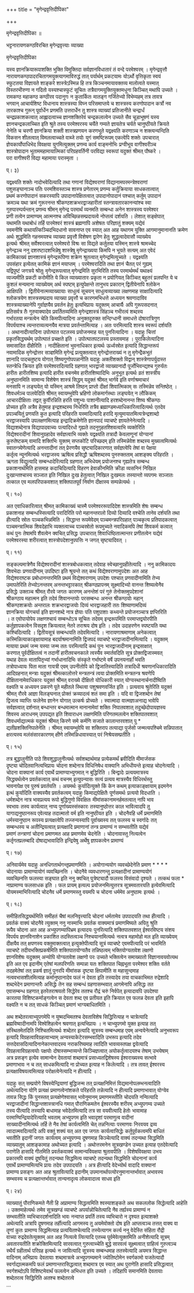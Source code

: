 +++
title = "मृगेन्द्रवृत्तिदीपिका"

+++
  
  
  
मृगेन्द्रवृत्तिदीपिका ॥   
  
भट्टनारायणकण्ठविरचित मृगेन्द्रवृत्त्याः व्याख्या   
  
मृगेन्द्रवृत्तिदीपिका   
  
यस्य ज्ञानक्रियारूपाशक्ति भुक्ति विमुक्तिदा सर्वज्ञानविधातारं तं वन्दे परमेश्वरम् । मृगेन्द्रवृत्तौ   
नारायणकण्ठपादरचितागमयुक्त्यागमाविरुद्धं तात् पर्यार्थम् प्रकटयामः योऽर्थो वृत्तिकृता स्वयं   
स्फुटतया विज्ञायते शाङ्करे शास्त्रेऽस्मिन्न हि तत्र किञ्चनमायावक्तव्य मालोत्वते यस्मात्   
विस्तरभीरुणा न गदितो यस्यश्चास्फुटं सूचितः तत्रैवागमयुक्तियुक्तमधुना किञ्चित् मथापि उच्यते ।   
रामकण्ठ महाकण्ठ कण्ठीरव पदानुगः न कुतार्कितः मातङ्ग गर्जितेभ्यो विभेम्यहम् तत्र तावत्र   
भगवान् आचार्यशिष्ट विधानाय शास्त्रस्या विघ्न परिसमाप्तये च शास्त्रस्य करणोपादान कर्त्रो नव   
तारकाश्च गुरून् पूर्वार्धेन प्रणमति उत्तरार्धेन तु शास्त्र व्याख्यां प्रतिजानीते चन्द्रार्धं   
चन्द्रप्रकाशकत्वात् आह्लादत्वाच्च ज्ञानशक्तिरेवं चन्द्रकलात्वेन उच्यते सैव चूडाभूषणं यस्य   
ज्ञानचन्द्रकलाच्चित इति श्रुते तस्य परमेश्वरस्य चर्येते गम्यते ज्ञायतेत्र चर्यते चानुष्ठीयते क्रियते   
नेनेति च चरणौ ज्ञानक्रिया शक्ती शास्त्रप्रणयन करणभूते यद्वक्ष्यति करणाञ्च न शक्त्यन्यन्दिति   
विकसन शीलत्वात् विमलत्वाच्चते वाब्जे तयोः युगं समष्टिरूपम् एकत्वेपि शक्तेः उपचारात्   
ज्ञेयकार्योपाधिभेद विवक्षया युगमित्युक्तम् प्रणम्य कार्य वाङ्मनोभिः प्रग्वीभूय वागीश्वरीञ्च   
शास्त्रोपादान भूताममहामायात्मिकां परिग्रहवर्तिनी परविद्या स्वरूपां यदुक्तं श्रीमत् पौष्करे ।   
परा वागीश्वरी विद्या महामाया परास्मृता ।   
  
प्। ३)   
  
यद्वक्ष्यति शक्तेः नादोभवेदित्यादि तथा गणानां विद्येश्वराणां विद्यानामपरमन्त्रेश्वराणां   
पशुसङ्घानाञ्च पतिः परमशिवस्तञ्च शास्त्र प्रणेतारम् प्रणम्य कर्तुक्रियाया साधकतात्वात्   
प्रथमं करणोपादानं सकरस्यापि उपादानापेक्षितत्वात् उपादानोपादानं पश्चात् कर्तुम् उपादानं   
क्रमञ्च यथा क्रमं गुरूरनन्त श्रीकण्ठशक्रभरद्वाजहारीतां स्तन्त्रावतारकानन्यांश्च स्वा   
गुरुपारम्पर्यन्तान् प्रणम्य श्रीमन् मृगेन्द्र परमार्थं व्यनमति सम्बन्धा अनेन शास्त्रस्य परमेश्वर   
प्रणी तत्वेन प्रामाण्यम् आत्मनश्च अविच्छिन्नसम्प्रदायत्वे नोप्तत्वं दर्शयति । लेशात् सङ्क्षेपात्   
यथामति यथाबोधं तर्हि पारमेश्वरं शास्त्रं ब्रह्मणापि अशेषतः परिज्ञातुं शक्यम् यद्येवं   
स्वमनीषि कथायत्किञ्चिदभिदधानो सावनाप्त एव स्यात् अत आह यथागम युक्ति आगमानुमानानति क्रमेण   
अर्थः शुद्धमिति गहनमयश्च व्याख्या प्रवृत्तौ विशेषण द्वारेण हेतुः शुद्धत्वादेवासौ व्याख्येय   
इत्यर्थः श्रीमत् सर्वेश्वरत्वात् परमेश्वरो विश्रः सा विद्यते कर्तुतया यस्मिन् शास्त्रे श्रामच्चेद   
मृगेन्द्रञ्च ननु दशरष्टादशभिन्नेषु शास्त्रेषु मृगेन्द्राख्यया किमपि न भूयते सत्यम् अत एवेदं   
कामिकाख्यं ज्ञानशास्त्रं मृगेन्द्ररूपिणा शक्रेण श्रुतत्वात् मृगेन्द्रमित्युच्यते । यद्वक्ष्यति   
उपसंहार इत्येतत् कामिकं ज्ञानं मयाप्तम् । परमेश्वरादिति तथा ज्ञानं चैतत् परं गुह्यम्   
यद्विपुष्टं जगत्रये श्रोतुः मृगेन्द्ररूपत्वात् मृगेन्द्रमिति सुरभिरिति तस्य परमार्थमर्थं यथाक्ष्यं   
व्यज्यमीति प्रकटी करोमीति ये किल व्याख्यातारः प्रकृता न प्रयोगियत् किञ्चित् बहुतरं प्रलपन्ति ये च   
कुशलं मन्यमाना व्याख्येयम् अर्थ स्पष्टम् इत्युपेक्षन्ते तानुभय प्रकारान् द्वितीयेनापि श्लोकेन   
आक्षिपति । द्वितीयेनात्मव्याख्यायाः साधुत्वं सूचयन् साधुत्वव्याख्या लक्षणमाह साक्षादित्यादि   
श्लोकत्रयेण शास्त्रसम्प्रदाय व्याख्या प्रवृत्तौ च कारणमभिधत्ते अध्ययन श्रवणादाविव   
शास्त्रव्याख्यानेपि गुर्वाज्ञयैव प्रवर्तन हेतुः इत्यभिप्रायः यदुक्तम् आचार्यैः अपि गुरूपसदनात्   
प्रतिसर्वत्र तैः गुरुवाक्यादेव प्रवर्तितव्यमिति मृगेन्द्रशास्त्रं सिंहञ्च गभीरत्वं शब्दस्य   
गर्भारतया मन्त्रत्वेन चेति किमपीत्यादिना अनुक्तदुरुक्त सन्दिग्धानी समाधत्ते दोषारात्रिगुण   
विपर्ययाश्च त्यन्तराव्यत्यनयैव मात्रया प्रवर्तन्तामित्याह । अतः परमित्यादि शास्त्र स्वरूपं दर्शयति   
। अथानादीत्यादिना उपोत्घात पटलस्य प्रयोजनमाह यत् पुनरित्यादिना । यदाहुः चित्तां   
प्रकृतसिद्ध्यर्थम् उपोत्घातं प्रचक्षते इति । उपोत्घातपटलस्य प्रस्तावमाह । पुराकिलेत्यादिना   
समासादित दीक्षैरिति । नादीक्षितानां भुवनाधिकार इत्यर्थः ऊर्ध्वस्रोत इत्यादि सिद्धान्तरूपं   
नवामादिक मृगेन्द्रोत्तर सञ्ज्ञमिति मृगेन्द्रं प्रत्युक्तत्वात् मृगेन्द्रोत्तराख्यं न तु मृगेन्द्रैकभूतं   
ज्ञानादि पादचतुष्टय योगात् शिष्यगुणोपपन्नानीति यदाहुः अक्लीशक्तो विद्वान् शास्त्रेणापर्युदास्त   
स्तन्त्रेधि क्रियत इति परमेश्वरादित्यादि ग्रहणात् भारद्वाजो व्याख्यानादौ पूर्जोभिवन्द्यश्च गुरुर्यतः   
हारीतः हारीतशिष्य इत्यादि हारीत वचनमेव हारीतशिष्यादिभिः अनुभूत इत्यर्थः व्रतं शास्त्रीय   
अनुष्ठानमिति सामान्य विशेषेण शास्त्रं सिद्धम् यदुक्तं श्रीमत् भार्गवे इति वर्णाश्रमाचारं   
मनसापि न लङ्घयेत् यो यस्मिन् आश्रमे तिष्ठन् प्राप्तो दीक्षां शिवात्मिकाम् सः तस्मिन्नेव सन्तिष्ठेत् ।   
शिवधर्मञ्च पालयेदिति श्रीमत् स्वायम्भुवेपि भ्रहिणो लोकमार्गस्थाः लङ्घयेत् न लौकिकम्   
आचारदीक्षिताः तद्वत् कुर्वीरन्निति हरति पशुभ्यः पाशानीत्यादि हरशब्देनानन्त शिष्य श्रीकण्ठः   
प्रोच्यत इति अत्रैव हेतुमाह इन्द्रशब्दस्य निधेरिति तत्रैव ब्रह्माण्डमध्याधिकारित्वादित्यर्थः एतदेव   
प्रपञ्चयितुं प्रणयति कुत इत्यादि परिहरति यस्मादित्यादि हरादि मृत्युमायातमित्यत्रेन्द्रशाब्दो   
भरद्वाजस्यापि उपलक्षणमित्याह इन्द्रादिक्रमेणेति ज्ञानपादं व्याचष्टे ज्ञायतेनेनेत्यादि ।   
विद्याशब्देनात्र विद्यापादवाच्यः पत्यादिरधो गृह्यते तदनुगृहतश्शिवत्वाभि व्यक्तेरिति   
विद्येश्वरादीनां शिवानुग्रहादेव सर्वज्ञत्वाभि व्यक्तेः यद्वक्ष्यति तत्रादौ केवलाणूनां योग्यानां   
कुरुतेष्टकम् वामादि शक्तिभिः युक्तम् सप्तकोटि परिच्छदम् इति तस्मिन्नेवेश शब्दस्य मुख्यत्वमित्यर्थः   
स्वातन्त्र्येणेत्यादि अनन्तादीनां तत् प्रेरणयैव सृष्ट्यादिकारणात् सर्वज्ञत्वेपि तेषां वा पेक्षया   
कर्तृत्व न्यूनमित्यर्थः भरद्वाजस्य ऋषित्व प्रसिद्धौ ऋषिशब्दस्य पुनरुक्तताम् आशङ्क्य परिहरति ।   
ऋगता विद्युत्यादि सम्बन्धादेरित्यादि ग्रहणात् अभिधेयम् प्रयोजनश्च गृह्यतेत्र सम्बन्ध   
प्रकाशनार्थमिति हासमाह कदाचिदित्यादि विहरण हेवाकीनमिति क्रीडा व्यसनिनं निखिल   
दुःखान्तश्चास्य सञ्जात इति निखिल दुःख हेतुत्वात् निखिल दुःखमलः तस्यान्तो व्यपगमः सञ्जातः   
तत्काल एव मलपरिपाकवशात् शक्तिपातपूर्वं निर्वाण दीक्षास्य सम्पन्नेत्यर्थः ।   
  
प्। १०)   
  
अत एवाधिकारित्वात् श्रीमत् कामिकाख्यं चास्मै परमेश्वररूपादिदेश शास्त्रमिति शेषः सम्बन्ध   
प्रकाशनाह सम्बन्धस्सित्यादि परादिरिति परो महानन्तरालो दिव्यो दिव्यादि वश्चेति तानेव दर्शयति तथा   
हीत्यादि स्रोतः पञ्चकभिन्नमिति । सिद्धान्त रूपमेवेदम् पञ्चमन्त्रपरिग्रहात् पञ्चकृत्य प्रतिपादकत्वात्   
पञ्चमन्त्रात्मिक शिवदेहाभि व्यक्तत्वाच्च पञ्चस्रोतो रूपमुच्यते नवादिकमपि तेषां शिवकर्म कत्वात्   
कथं पुनः तेषामपि शैवत्वेन क्वचित् प्रसिद्धः उपचारात् शिवाधिष्ठितात्मान्तर प्रणीतत्वेन यद्येवं   
परमेश्वरस्या शरीरत्वात् शास्त्रोपदेशानुपपत्तिः न जगत् सृष्ट्यादिवत् ।   
  
प्। ११)   
  
सङ्कल्पमात्रेणैव विद्येश्वरादीनां शास्त्रबोधकत्वात् तदेवाह स्वेच्छानुग्रहीतेत्यादि । ननु कामिकादयः   
शिवभेदाः प्रणवादीनाम् उपदिष्टा इति श्रूयन्ते तत् कथं विद्येश्वराणामुपदेशः अत आह   
विद्येश्वराष्टक प्रबोधानन्तरमिति प्रथमं विद्येश्वराणाम् उपदेशः पश्चात् प्रणवादीनामिति तेभ्य   
उमापतेरिति तेभ्योऽनन्तरम् अनन्तभट्टारकात् श्रीकण्ठप्रापनम् सूक्ष्मादिभ्यो वानन्त शिष्यत्वेनैव   
प्रसिद्धेः उक्तञ्च श्रीमत् रौरवे जगतः कारणम् अनन्तेशं परं गुरुं तेनोक्तमुपदेशानां   
श्रीकण्ठाय महात्मन इति तदेवं शिवानन्तयोः परसम्बन्धः अनन्त श्रीकण्ठयोः महान्   
श्रीकण्ठशक्रयोः अन्तरालः शक्रभारद्वाजयोः दिव्यं भारद्वाजहारी ततः शिष्याणामदिव्यं   
ज्ञानक्रिया योगचर्या इति ज्ञानशब्दे नात्र ज्ञेयाः पति पशुपाशाः कथ्यन्ते प्रयोजनञ्चात्र ज्ञप्तिरिति   
। त एवोपायोपेय लक्षणश्चायं सम्बन्धोऽत्र सूचितः तदेवम् इन्द्ररूपमिति परमाप्तद्वयोरपीति   
कर्तुज्ञापकत्वेन विसदृश क्रियत्वात् नेतरे तराश्रय दोष इति । तदेव उदाहरणेन स्पष्टयति यथा   
कश्चिदित्यादि । द्वितीयसूत्रं सम्बन्धयति तदेवमित्यादि । नारायणाश्रमाणाम् अनेकत्वात्   
कस्मिन्नित्याकाङ्क्षायामाह बदर्याश्रमानामिति द्विजपदं व्याचष्टे भरद्वाजादीनामित्यादि । यदुक्तम्   
मायाया प्रथमं जन्म यस्या जन्म ततः परमित्यादि कथं पुनः भारद्वाजादीनाम् इन्द्रसाक्षात्   
करणात् पूर्वदीक्षितत्वं न तदानीं हारीतवचनकाले त्वस्यैव स्मार्तवदिति सूत्र प्रोक्तद्विजास्मवत्   
यथाह देवलः मातापितृभ्यां गर्भाधानादिभिः संस्कृते गर्भाष्टमे वर्षे उपनयनार्हो भवति   
तत्रोपाध्यायः पिता माता गायत्री एवम् उपनीतोपि को द्विजातिस्यादिति तत्रादिधी श्रवणानधिकारादिति   
आदिग्रहनात् मन्त्राः यदुक्तं श्रीमत्कालोत्तरे मन्त्रतन्त्रं त्वया प्रोक्तमिति मन्त्रतन्त्र श्रवणेपि   
दीक्षितानामेवाधिकारः यदुक्तं श्रीमत् वराख्ये दीक्षितो योधिकारी स्यात् योग्यस्थानार्चनादीष्विति   
वक्ष्यति च अध्ययन प्रकरणे पूते महीतले स्थित्वा पशुश्रवणवर्जित इति । प्रत्यवाय श्रुतेरिति यदुक्तं   
श्रीमत् रौरवे आज्ञा विलङ्घनात् प्रोक्तं क्रव्यादत्वं शतं समा इति । यदि वा द्विजशब्देन तेषां   
द्विजत्व व्याप्तिः फलेनेव ज्ञानेन योगात् उत्कर्षः प्रोच्यते । स्वात्मादा वात्मज्ञाअनाद्य भावेपि   
सर्वज्ञत्वात् दर्शनात् बन्धान्तर बन्धमात्मान मानानामेवां शक्तिः निपातवशात् तदुच्छेदोपायज्ञस्य   
शिवस्य आराधनम् उपपद्यत इति शिवाराधन लक्षणमिति परिणतमलत्वेन शक्तिपातवशात्   
शिवधर्माद्यात्मकं यदुक्तं श्रीमत् किरणे समे कर्मणि सजाते कालान्तरवशात् पु *   
द्यतीव्रशक्तिनिपातेनेति । श्रीमत् स्वायम्भुवेपि सा शक्तिराप तत्याद्या पुर्जसो जन्मत्यपश्चिमे सन्निपातात्   
क्षरत्यस्य मलंसंसारकारणम् क्षीणे तस्मिन्निधावास्यात् परं निश्रेयसम्प्रतीति ।   
  
प्। १५)   
  
तत्र बुद्धालुनीति पाठे शिवशुद्धालुनीत्यर्थः सर्वशब्दार्थमाह प्रत्येकमर्थं ब्रवीदिति मीमार्जसक   
दृष्ट्या चोदितवानित्यभिप्रायः चोदना शब्देनात्र विधिनिषेध वाक्यानि अभिधीयन्ते इत्याह चोदनेत्यादि ।   
चोदना वाक्यानां कार्य एवार्थे प्रामाण्याभ्युगमात् न बुद्धिरिति । बिन्द्वादेः प्रत्ययमात्रस्य   
सिद्ध्यर्थत्वेन प्रवर्तकत्वात् कथं वचनम् इत्युपन्यासः सत्यं प्रत्यय मात्रस्यैव विधिरर्थस्तु   
भावनापेक्ष एव पुरुषं प्रवर्तयति । अयमर्थः कुर्यादित्युक्ते किं केन कथम् इत्याकाङ्क्षायाम् इदमनेन   
इत्थं कुर्यादिति वाक्यस्यैव प्रवर्तकत्वम् यदाहुः किमाद्यपेक्षितैः पूर्णसमर्थः प्रत्ययो विदधाति ।   
धर्मशब्देन नात्र भावप्रत्यय रूपो बुद्धिगुणो विवक्षितः मीमांसकानामनर्हमतत्वात् नापि भाव   
स्वभावः तस्य कार्यत्वात् नाप्य पूर्णाख्यस्संस्कारः तस्यानुष्ठोत्तर काल भावित्वादपि तु   
यागाद्यनुष्ठानरूप एवेत्याह तदात्मातो वर्म इति नानुष्ठीयत इति । चोदनैवहि धर्मे प्रमाणमिति   
धर्मस्यानुष्ठान रूपस्य प्रत्यक्षत्वेपि तज्जन्यस्यापि पूर्वाख्यस्य तत् फलस्य च स्वर्गादेः तत्   
सम्बन्धस्य च अतीन्द्रियत्वात् प्रत्यक्षादि प्रमाणानां तन्त्र प्रामाण्यं न सम्भवतीति यद्येवं   
प्रमाणं तन्त्राणां चोदना प्रमाणमत आह प्रमाणमेव चेदनेति । चोदनावास्तु नित्यत्वेन   
कर्तृगतप्रलम्बादि दोषाद्यभावादिति इन्द्रियेषु अर्थेषु ज्ञापकत्वेन प्रामाण्यं   
  
प्। १७)   
  
अनिवार्यमेव यदाहुः अनधिगतार्थगन्तृप्रमाणमिति । अयोगान्ययोग व्यवच्छेदेनेति प्रमाण * * * *   
चोदनायाः प्रामाण्यायोगं व्यवच्छिनत्ति । चोदनैवे व्यवधारणन्तु प्रत्यक्षादीनां प्रामाण्ययोगं   
व्यवच्छिनत्ति फलस्या सङ्घात इति ननु क्वचित् पुत्रेष्ट्यादौ फलस्य विसंवादो दृश्यते । तत्कथं फला *   
नाप्रामाण्य फलसाधक इति । फल प्रायम् इत्यल्प प्रयोजनमित्युत्तरत्र सूत्रमवतारयति इत्येवमित्यादि   
योयमस्माभिरित्यादि चोदनैव धर्मे प्रमाणमस्तु वयमपि च चोदना धर्ममेव अनुष्ठामः इत्यर्थः ।   
  
प्। १८)   
  
समीहितसिद्ध्यर्थमिति समीहतं चैषां मलनिवृत्त्यादि चोदनां धर्मतामेव उपपादयति तथा हीत्यादि ।   
प्रवर्तकं वाक्यं चोदनैवे त्युक्तम् ननु नास्माभिः प्रवर्तक वाक्यमात्रं प्रमाणमिष्यते अपितु श्रुति   
रूपैव चोदना अत आह अभ्युपगम्यापिभ्रम इत्यादयः पुनरित्यादि शक्तिपातवशात् ईश्वरविष्टय संशय   
विपर्यय ज्ञानविनाशेन प्रकाशित तदस्तित्वञ्च निश्चयानामित्यर्थः नत्वत्र महामोहो मल इति व्याख्येयम्   
दीक्षयैव तत् क्षपणस्य वक्तुमाक्तत्वात् इत्युक्तेपीत्यादि सूत्रं व्याचष्टे एवमपीत्यादि परं भावमिति   
व्याचष्टे तदीयभक्तिप्रकर्षमिति शक्तिपातयोग्यतैव तन्निष्ठत्वम् भक्तियोग्यतावेश लक्षणो   
ज्ञानविशेषः यदुक्तम् अन्योपि योग्यतावेश लक्षणो परः उच्यते भक्तित्वेन समाख्यातो विज्ञानावयवोत्यथ   
इति अत एव इदानीम् एतेषां मलपरिणतिः सम्पन्ना यतः शक्तिपात चिह्नभूता परमेश्वर शक्तिः वर्तते   
तदहमेतेषां तत् प्रकर्ष ज्ञातुं पुनरपि मीमांसक दृष्ट्या क्षिपामीति स महासुन्दमाह   
नत्ववभासशीलमित्याह कर्मानुष्ठानादेव फलं न देवता इति तस्यादेव तया वाचकाभिमत रुद्रेशादि   
शब्दभेदेन प्रमाणान्तरैः असिद्धेः तेन सह सम्बन्धं ग्रहणासम्भवात् आगमेनापि असिद्धः तत   
एवासम्बन्ध ग्रहणात् इतरेतराश्रयतो सिद्धेरेव ततश्च रौद्रं चरुं निर्वपेत् इत्यादावपि उपदेश्या   
कारतया विशिष्टकर्माङ्गत्वेन स देवता शब्द एव प्रतीयत इति क्रियात एव फलन्न देवता इति इहापि   
वक्ष्यति न च तत् साधकं किञ्चित् प्रमाणं भाग्यबाधितमिति ।   
  
अथ शब्देतरत्वाभ्युपगमेपि न युष्मदभिमतश्च देवताविशेष सिद्धिरित्याह न चात्रेत्यादि   
ब्रह्मविष्वादीनामपि विश्वेशिहत्वेन श्रवणात् इत्यभिप्रायः । न चाभ्युपगमो युक्त इत्याह तत्   
संस्थितमेतदिति निश्चितमित्यर्थः शब्देतर इत्यादि सूत्रस्य सम्बन्धमाह एवम् अन्वयेनेत्यादि अनुभवरूप   
इत्यादि विग्रहत्वाविग्रहत्वाभ्याम् अन्यस्याकेटेरसम्भवादिति उभरूप इत्यादि तदेव   
सत्तदेवासदित्यादिनानेकान्तवादस्य नराकरिष्यमाह त्वादिति भावव्यस्तपक्ष द्वयेत्यादि   
विग्रहत्वाविग्रहत्वयोः पक्षयोः दोषास्सम्भाव्यन्ते किञ्चिज्ञत्वात् अयोकर्तृत्वादयश्च तेषाम् उभयेषाम्   
अत्र प्रसङ्ग इत्येव सामान्येन देवतायां शब्दमात्रं प्रसाध्यतद्विशेषस्य ईश्वराख्यस्य सत्भावे   
प्रमाणाभावः न च तत् साधकमित्यादि ना प्रोच्यत इत्याह न किलेत्यादि । तत्र तावत् ईश्वरस्य   
प्रत्यक्षाविषयत्वमित्याह परोक्षत्वेनेत्यादि न हीत्यादि ।   
  
यदाहुः सत् सम्प्रयोगे विषस्येन्द्रियाणां बुद्धिजन्म तत् प्रत्यक्षनिमित्तं विद्यमानोपलम्भनत्वादिति   
अथेत्यादिना योगि प्रत्यक्षं प्रमाणत्वेनांशकते परिहरति तन्नेत्यादि न हीत्यादि प्रमाणाभावात् योग्येव   
तावन्न सिद्धः किं पुनस्तत् प्रत्यक्षेणेश्वासत् भावेनुमानम् प्रमाणमस्तीति चोदयति नन्वित्यादि   
भरद्वाजादीनां सिद्धान्तशास्त्रानधि गमात् पौराणिकमतेन ईश्वरस्यैव शरीरम् अभ्युपगम्य उच्यते   
तस्य पीत्यादि तस्यापि बाधामाह भवेदेतमित्यादि तत्र सा वयवीत्यादि हेतोः भावामाह   
परमाण्विन्द्रियादेरित्यादि भवताम् अभ्युपगम इति भवादृशां परमाणुत्व वादीनां   
साख्यादीनामित्यर्थः तर्हि ते नैव तेषां कार्यत्वमिति चेत् तन्ननित्याः परमाणवः निरवयव द्रव्य   
त्वादात्मवदित्यादि अपि वक्तुं शक्यं यत् अत एव जगतः कार्यत्वासिद्धेः कर्तुपूर्वकत्वमपि बाधितं   
भवतीति इदानीं जगतः कार्यत्वम् अभ्युपगम्य दूषणमाह किञ्चेत्यादि वाक्यं तदन्यथा सिद्धमिति   
व्याख्यातुम् आशङ्कामाह अथोच्यत इत्यादि । अथोत्तरमनेन सूत्रखण्डेन उच्यत इत्याह एतदेवेत्यादि   
पराणेति हासादि गीतमिति प्रवर्तकवाक्यं सामान्यविवक्षया श्रुतावपीति । विशेषविवक्षया उभय   
प्रकारमपि वाक्यं दूषयितुं तदन्यथा सिद्धमित्य व्याचष्टे तदन्यथा सिद्धमिति चोदनानां कार्य   
एवार्थे प्रामाण्यमित्यभि प्रायः तदेव उपपादयति । अत्र हीत्यादि वेदेभ्योर्थ वादादि वाक्यानां   
प्रामाण्य प्रसङ्गः अत आह श्रुतावित्यादि इदानीम् उपमानार्थापत्योरनुमानान्तर्भावात् अभावस्य   
सम्भवस्य च प्रत्यक्षान्तर्भावात् तान्यनादृत्य लोकवादात्व साधव इति   
  
प्। २४)   
  
व्याख्यातुं पौराणिकमते नैती हि अप्रामाण्य सिद्धत्वमिति श्वस्याशङ्कते अथ सकललोक सिद्धेत्यादि आहेति   
। उक्तमाहेत्यर्थः तमेव सूत्रखण्डं व्याचष्टे अपर्यान्नोचितेत्यादि नैव तर्ह्यस्य प्रामाण्यं न   
सम्भवतीति व्यभिचारदर्शनादिति भावः नन्वाप्त प्रवर्ति तस्य व्यभिचारो न दृश्यत इत्याशक्ते   
अथेत्यादि अत्रापि दूषणमाह तर्हीत्यादि आगमस्य तु अयमेवोक्तो दोष इति आप्तत्वञ्च तत्तत् वाक्य वा   
तॄणां कुतः प्रामाण्य सिद्धमित्याह प्रत्ययितश्चेत्यादि तस्येत्यागम कर्त्य ननु वेदेस्ति संहिता रौद्री   
वाच्या रुद्रदेवतेत्युक्तम् अत आह नित्यत्वे त्वित्यादि एतच्च पूर्वमेवेत्युक्तमिति अनीशेत्यादि सूत्रम्   
अवतारयतीति शक्रोक्तिमित्यादि सारवत्वात् गुरुत्वाच्चेति बुद्धे सारवत्वं सूक्ष्मत्वात् ग्राहित्वं गुरुत्वञ्च   
स्थैर्यं ग्रहीतार्थ परिग्रह इत्यर्थः न जावित्यादि सूत्रस्य सम्बन्धमाह ततस्वेत्यादि अयमत्र सिद्धान्त   
वादिनाम् अभिप्रायः देवतायाः शब्दमात्रत्वे अभ्युपगम्यमाने ज्योतिष्टोमेन स्वर्गकामो यजतेत्यादौ   
स्वर्गाद्यात्मकमपि फलं प्रमाणान्तरासिद्धत्वात् शब्दमात्र एव स्यात् अथ पुराणेति हासादि प्रसिद्धत्वात्   
स्वर्गशब्दोऽपि विशिष्टमेवार्थं फलत्वेन अभिधत्त इति उच्यते । तदिहापि समानमिति देवतायाः   
शब्देतरत्व सिद्धिरिति अतश्च शब्देतरत्वे   
…   